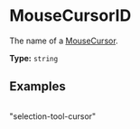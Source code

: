 # MouseCursorID

The name of a [MouseCursor](prototype:MouseCursor).

**Type:** `string`

## Examples

```
```
"selection-tool-cursor"
```
```


